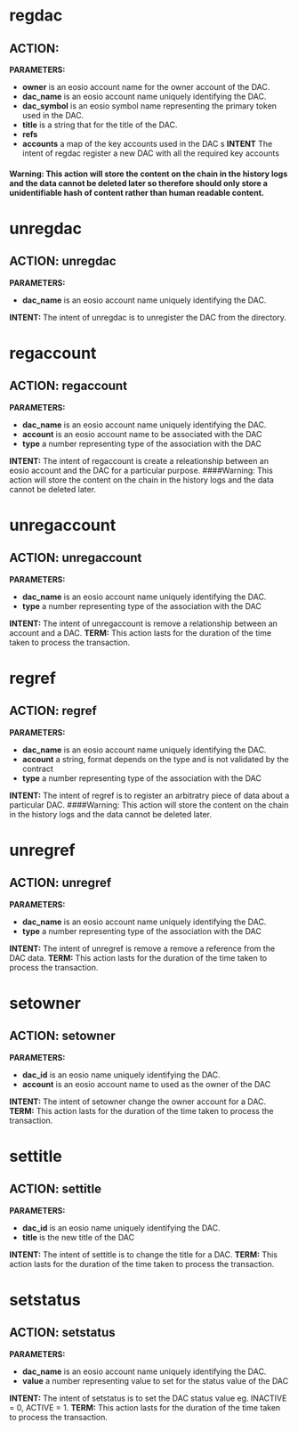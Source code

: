 <h1 class="contract">
regdac
</h1>

## ACTION: <regdac>
**PARAMETERS:**
* __owner__ is an eosio account name for the owner account of the DAC. 
* __dac_name__ is an eosio account name uniquely identifying the DAC. 
* __dac_symbol__ is an eosio symbol name representing the primary token used in the DAC. 
*  __title__ is a string that for the title of the DAC.
* __refs__
* __accounts__ a map of the key accounts used in the DAC
s
**INTENT** The intent of regdac register a new DAC with all the required key accounts 
#### Warning: This action will store the content on the chain in the history logs and the data cannot be deleted later so therefore should only store a unidentifiable hash of content rather than human readable content. 

<h1 class="contract">
    unregdac
</h1>

## ACTION: unregdac
**PARAMETERS:**
* __dac_name__ is an eosio account name uniquely identifying the DAC. 

**INTENT:** 
The intent of unregdac is to unregister the DAC from the directory.

<h1 class="contract">
regaccount
</h1>

## ACTION: regaccount
**PARAMETERS:**
* __dac_name__ is an eosio account name uniquely identifying the DAC. 
* __account__ is an eosio account name to be associated with the DAC
* __type__ a number representing type of the association with the DAC

**INTENT:** 
The intent of regaccount is create a releationship between an eosio account and the DAC for a particular purpose.
 ####Warning: This action will store the content on the chain in the history logs and the data cannot be deleted later. 
 
<h1 class="contract">
 unregaccount
</h1>

## ACTION: unregaccount
**PARAMETERS:**
* __dac_name__ is an eosio account name uniquely identifying the DAC. 
* __type__ a number representing type of the association with the DAC

**INTENT:** The intent of unregaccount is remove a relationship between an account and a DAC.
**TERM:** This action lasts for the duration of the time taken to process the transaction.

<h1 class="contract">
regref
</h1>

## ACTION: regref
**PARAMETERS:**
* __dac_name__ is an eosio account name uniquely identifying the DAC. 
* __account__ a string, format depends on the type and is not validated by the contract
* __type__ a number representing type of the association with the DAC

**INTENT:** 
The intent of regref is to register an arbitratry piece of data about a particular DAC.
 ####Warning: This action will store the content on the chain in the history logs and the data cannot be deleted later. 
 
<h1 class="contract">
 unregref
</h1>

## ACTION: unregref
**PARAMETERS:**
* __dac_name__ is an eosio account name uniquely identifying the DAC. 
* __type__ a number representing type of the association with the DAC

**INTENT:** The intent of unregref is remove a remove a reference from the DAC data.
**TERM:** This action lasts for the duration of the time taken to process the transaction.
 
<h1 class="contract">
  setowner
</h1>

 ## ACTION: setowner
**PARAMETERS:**
* __dac_id__ is an eosio name uniquely identifying the DAC.
* __account__ is an eosio account name to used as the owner of the DAC

**INTENT:** The intent of setowner change the owner account for a DAC.
**TERM:** This action lasts for the duration of the time taken to process the transaction.

<h1 class="contract">
  settitle
</h1>

 ## ACTION: settitle
**PARAMETERS:**
* __dac_id__ is an eosio name uniquely identifying the DAC.
* __title__ is the new title of the DAC

**INTENT:** The intent of settitle is to change the title for a DAC.
**TERM:** This action lasts for the duration of the time taken to process the transaction.

<h1 class="contract">
 setstatus
</h1>

## ACTION: setstatus
**PARAMETERS:**
* __dac_name__ is an eosio account name uniquely identifying the DAC. 
* __value__ a number representing value to set for the status value of the DAC

**INTENT:** The intent of setstatus is to set the DAC status value eg. INACTIVE = 0, ACTIVE = 1.
**TERM:** This action lasts for the duration of the time taken to process the transaction.
